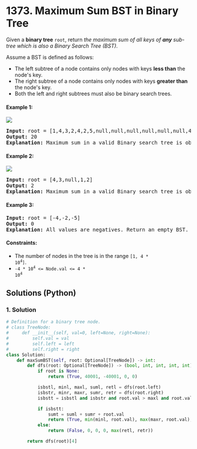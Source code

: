 # 1373. Maximum Sum BST in Binary Tree
Given a **binary tree** `root`, return *the maximum sum of all keys of **any** sub-tree which is also a Binary Search Tree (BST)*.

Assume a BST is defined as follows:

* The left subtree of a node contains only nodes with keys **less than** the node's key.
* The right subtree of a node contains only nodes with keys **greater than** the node's key.
* Both the left and right subtrees must also be binary search trees.

#### Example 1:
![](https://assets.leetcode.com/uploads/2020/01/30/sample_1_1709.png)
<pre>
<strong>Input:</strong> root = [1,4,3,2,4,2,5,null,null,null,null,null,null,4,6]
<strong>Output:</strong> 20
<strong>Explanation:</strong> Maximum sum in a valid Binary search tree is obtained in root node with key equal to 3.
</pre>

#### Example 2:
![](https://assets.leetcode.com/uploads/2020/01/30/sample_2_1709.png)
<pre>
<strong>Input:</strong> root = [4,3,null,1,2]
<strong>Output:</strong> 2
<strong>Explanation:</strong> Maximum sum in a valid Binary search tree is obtained in a single root node with key equal to 2.
</pre>

#### Example 3:
<pre>
<strong>Input:</strong> root = [-4,-2,-5]
<strong>Output:</strong> 0
<strong>Explanation:</strong> All values are negatives. Return an empty BST.
</pre>

#### Constraints:
* The number of nodes in the tree is in the range <code>[1, 4 * 10<sup>4</sup>]</code>.
* <code>-4 * 10<sup>4</sup> <= Node.val <= 4 * 10<sup>4</sup></code>

## Solutions (Python)

### 1. Solution
```Python
# Definition for a binary tree node.
# class TreeNode:
#     def __init__(self, val=0, left=None, right=None):
#         self.val = val
#         self.left = left
#         self.right = right
class Solution:
    def maxSumBST(self, root: Optional[TreeNode]) -> int:
        def dfs(root: Optional[TreeNode]) -> (bool, int, int, int, int):
            if root is None:
                return (True, 40001, -40001, 0, 0)

            isbstl, minl, maxl, suml, retl = dfs(root.left)
            isbstr, minr, maxr, sumr, retr = dfs(root.right)
            isbstt = isbstl and isbstr and root.val > maxl and root.val < minr

            if isbstt:
                sumt = suml + sumr + root.val
                return (True, min(minl, root.val), max(maxr, root.val), sumt, max(sumt, retl, retr))
            else:
                return (False, 0, 0, 0, max(retl, retr))

        return dfs(root)[4]
```
